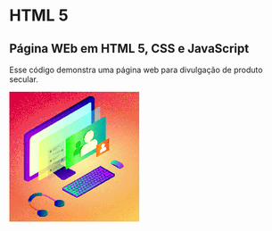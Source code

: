 # HTML 5
## Página WEb  em  HTML 5, CSS e JavaScript
Esse código demonstra uma página web para divulgação de produto secular.

![Computador.gif.gif](https://github.com/grazielanobre/HTML/blob/master/Computador.gif.gif)
